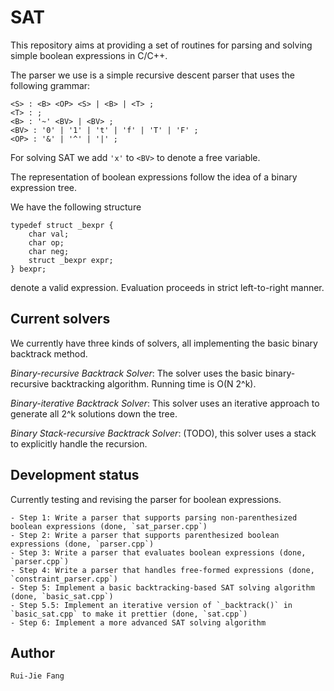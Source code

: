 # SAT
This repository aims at providing a set of routines for parsing and solving simple boolean expressions in C/C++.

The parser we use is a simple recursive descent parser that uses the following grammar:
```
<S> : <B> <OP> <S> | <B> | <T> ;
<T> : ;
<B> : '~' <BV> | <BV> ;
<BV> : '0' | '1' | 't' | 'f' | 'T' | 'F' ;
<OP> : '&' | '^' | '|' ;
```

For solving SAT we add `'x'` to `<BV>` to denote a free variable.

The representation of boolean expressions follow the idea of a binary expression tree.

We have the following structure
```
typedef struct _bexpr {
	char val;
	char op;
	char neg;
	struct _bexpr expr;
} bexpr;
```
denote a valid expression. Evaluation proceeds in strict left-to-right manner.

## Current solvers
We currently have three kinds of solvers, all implementing the basic binary backtrack method.

*Binary-recursive Backtrack Solver*: The solver uses the basic binary-recursive backtracking algorithm. Running time is O(N 2^k).

*Binary-iterative Backtrack Solver*: This solver uses an iterative approach to generate all 2^k solutions down the tree.

*Binary Stack-recursive Backtrack Solver*: (TODO), this solver uses a stack to explicitly handle the recursion.

## Development status

Currently testing and revising the parser for boolean expressions.

	- Step 1: Write a parser that supports parsing non-parenthesized boolean expressions (done, `sat_parser.cpp`)
	- Step 2: Write a parser that supports parenthesized boolean expressions (done, `parser.cpp`)
	- Step 3: Write a parser that evaluates boolean expressions (done, `parser.cpp`)
	- Step 4: Write a parser that handles free-formed expressions (done, `constraint_parser.cpp`)
	- Step 5: Implement a basic backtracking-based SAT solving algorithm (done, `basic_sat.cpp`)
	- Step 5.5: Implement an iterative version of `_backtrack()` in `basic_sat.cpp` to make it prettier (done, `sat.cpp`)
	- Step 6: Implement a more advanced SAT solving algorithm
		
## Author
	Rui-Jie Fang
